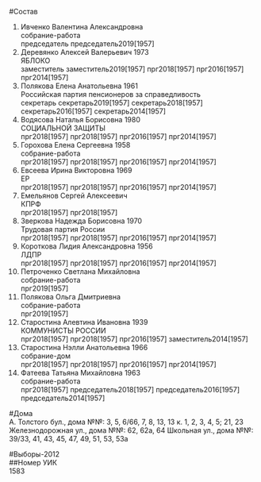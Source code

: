 #Состав  
1. Ивченко Валентина Александровна  
    собрание-работа  
    председатель председатель2019[1957]  
2. Деревянко Алексей Валерьевич 1973  
    ЯБЛОКО  
    заместитель заместитель2019[1957] прг2018[1957] прг2016[1957] прг2014[1957]  
3. Полякова Елена Анатольевна 1961  
    Российская партия пенсионеров за справедливость  
    секретарь секретарь2019[1957] секретарь2018[1957] секретарь2016[1957] секретарь2014[1957]  
4. Водясова Наталья Борисовна 1980  
    СОЦИАЛЬНОЙ ЗАЩИТЫ  
    прг2018[1957] прг2018[1957] прг2016[1957] прг2014[1957]  
5. Горохова Елена Сергеевна 1958  
    собрание-работа  
    прг2018[1957] прг2018[1957] прг2016[1957] прг2014[1957]  
6. Евсеева Ирина Викторовна 1969  
    ЕР  
    прг2018[1957] прг2018[1957] прг2016[1957] прг2014[1957]  
7. Емельянов Сергей Алексеевич  
    КПРФ  
    прг2018[1957] прг2018[1957]  
8. Зверкова Надежда Борисовна 1970  
    Трудовая партия России  
    прг2018[1957] прг2018[1957] прг2016[1957] прг2014[1957]  
9. Короткова Лидия Александровна 1956  
    ЛДПР  
    прг2018[1957] прг2018[1957] прг2016[1957] прг2014[1957]  
10. Петроченко Светлана Михайловна  
    собрание-работа  
    прг2019[1957]  
11. Полякова Ольга Дмитриевна  
    собрание-работа  
    прг2019[1957]  
12. Старостина Алевтина Ивановна 1939  
    КОММУНИСТЫ РОССИИ  
    прг2018[1957] прг2018[1957] прг2016[1957] заместитель2014[1957]  
13. Старостина Нэлли Анатольевна 1966  
    собрание-дом  
    прг2018[1957] прг2018[1957] прг2016[1957] прг2014[1957]  
14. Фатеева Татьяна Михайловна 1963  
    собрание-работа  
    прг2018[1957] председатель2018[1957] председатель2016[1957] председатель2014[1957]  

#Дома  
А. Толстого бул., дома №№: 3, 5, 6/66, 7, 8, 13, 13 к. 1, 2, 3, 4, 5; 21, 23 Железнодорожная ул., дома №№: 62, 62а, 64 Школьная ул., дома №№: 39/33, 41, 43, 45, 47, 49, 51, 53, 53а  
  
#Выборы-2012  
##Номер УИК  
1583  
